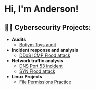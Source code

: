 <h1>Hi, I'm Anderson! </h1>

<h2>👨‍💻 Cybersecurity Projects:</h2>

- <b>Audits</b>
  - [Botiym Toys audit](https://github.com/asgilm/Cybersecurity-Projects/tree/main/audits/botium-toys-audit)
- <b>Incident response and analysis</b>
  - [DDoS ICMP Flood attack](https://github.com/asgilm/Cybersecurity-Projects/tree/main/incident-response-and-analysis/ddos-icmp-flood-attack)
- <b>Network traffic analysis</b>
  - [DNS Port 53 incident](https://github.com/asgilm/Cybersecurity-Projects/tree/main/network-traffic-analysis/DNS-port-53-incident)
  - [SYN Flood attack](https://github.com/asgilm/Cybersecurity-Projects/tree/main/network-traffic-analysis/SYN-flood-attack)
- <b>Linux Projects</b>
  - [File Permissions Practice](https://github.com/asgilm/Cybersecurity-Projects/tree/main/network-traffic-analysis/DNS-port-53-incident)
